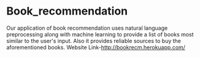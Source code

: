 # Book_recommendation
Our application of book recommendation uses natural language preprocessing along with machine learning to provide a list of books most similar to the user's input. Also it provides reliable sources to buy the aforementioned books.
Website Link-http://bookrecm.herokuapp.com/
